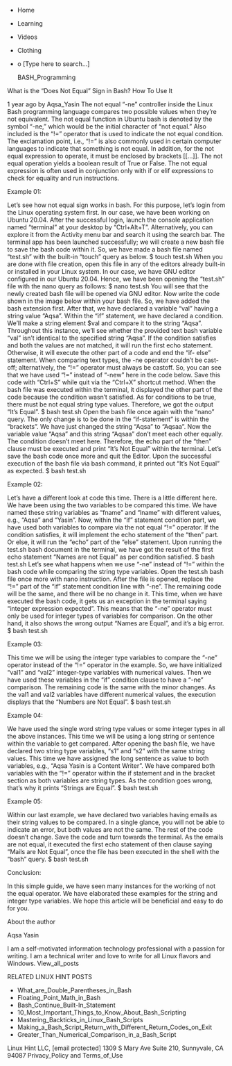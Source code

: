 





















































* Home
* Learning
* Videos
* Clothing
*
  o [Type here to search...]


   BASH_Programming


What is the “Does Not Equal” Sign in Bash? How To Use It

1 year ago
by Aqsa_Yasin
The not equal “-ne” controller inside the Linux Bash programming language
compares two possible values when they’re not equivalent. The not equal
function in Ubuntu bash is denoted by the symbol “-ne,” which would be the
initial character of “not equal.” Also included is the “!=” operator that is
used to indicate the not equal condition. The exclamation point, i.e., “!=” is
also commonly used in certain computer languages to indicate that something is
not equal. In addition, for the not equal expression to operate, it must be
enclosed by brackets [[…]]. The not equal operation yields a boolean result of
True or False. The not equal expression is often used in conjunction only with
if or elif expressions to check for equality and run instructions.

Example 01:

Let’s see how not equal sign works in bash. For this purpose, let’s login from
the Linux operating system first. In our case, we have been working on Ubuntu
20.04. After the successful login, launch the console application named
“terminal” at your desktop by “Ctrl+Alt+T”. Alternatively, you can explore it
from the Activity menu bar and search it using the search bar. The terminal app
has been launched successfully; we will create a new bash file to save the bash
code within it. So, we have made a bash file named “test.sh” with the built-in
“touch” query as below.
$ touch test.sh
When you are done with file creation, open this file in any of the editors
already built-in or installed in your Linux system. In our case, we have GNU
editor configured in our Ubuntu 20.04. Hence, we have been opening the
“test.sh” file with the nano query as follows:
$ nano test.sh
You will see that the newly created bash file will be opened via GNU editor.
Now write the code shown in the image below within your bash file. So, we have
added the bash extension first. After that, we have declared a variable “val”
having a string value “Aqsa”. Within the “if” statement, we have declared a
condition. We’ll make a string element $val and compare it to the string
“Aqsa”. Throughout this instance, we’ll see whether the provided text bash
variable “val” isn’t identical to the specified string “Aqsa”. If the condition
satisfies and both the values are not matched, it will run the first echo
statement. Otherwise, it will execute the other part of a code and end the “if-
else” statement. When comparing text types, the -ne operator couldn’t be cast-
off; alternatively, the “!=” operator must always be castoff. So, you can see
that we have used “!=” instead of “-new” here in the code below. Save this code
with “Ctrl+S” while quit via the “Ctrl+X” shortcut method.
When the bash file was executed within the terminal, it displayed the other
part of the code because the condition wasn’t satisfied. As for conditions to
be true, there must be not equal string type values. Therefore, we got the
output “It’s Equal”.
$ bash test.sh
Open the bash file once again with the “nano” query. The only change is to be
done in the “if-statement” is within the “brackets”. We have just changed the
string “Aqsa” to “Aqsaa”. Now the variable value “Aqsa” and this string “Aqsaa”
don’t meet each other equally. The condition doesn’t meet here. Therefore, the
echo part of the “then” clause must be executed and print “It’s Not Equal”
within the terminal. Let’s save the bash code once more and quit the Editor.
Upon the successful execution of the bash file via bash command, it printed out
“It’s Not Equal” as expected.
$ bash test.sh

Example 02:

Let’s have a different look at code this time. There is a little different
here. We have been using the two variables to be compared this time. We have
named these string variables as “fname” and “lname” with different values,
e.g., “Aqsa” and “Yasin”. Now, within the “if” statement condition part, we
have used both variables to compare via the not equal “!=” operator. If the
condition satisfies, it will implement the echo statement of the “then” part.
Or else, it will run the “echo” part of the “else” statement.
Upon running the test.sh bash document in the terminal, we have got the result
of the first echo statement “Names are not Equal” as per condition satisfied.
$ bash test.sh
Let’s see what happens when we use “-ne” instead of “!=” within the bash code
while comparing the string type variables. Open the test.sh bash file once more
with nano instruction. After the file is opened, replace the “!=” part of the
“if” statement condition line with “-ne”. The remaining code will be the same,
and there will be no change in it.
This time, when we have executed the bash code, it gets us an exception in the
terminal saying “integer expression expected”. This means that the “-ne”
operator must only be used for integer types of variables for comparison. On
the other hand, it also shows the wrong output “Names are Equal”, and it’s a
big error.
$ bash test.sh

Example 03:

This time we will be using the integer type variables to compare the “-ne”
operator instead of the “!=” operator in the example. So, we have initialized
“val1” and “val2” integer-type variables with numerical values. Then we have
used these variables in the “if” condition clause to have a “-ne” comparison.
The remaining code is the same with the minor changes.
As the val1 and val2 variables have different numerical values, the execution
displays that the “Numbers are Not Equal”.
$ bash test.sh

Example 04:

We have used the single word string type values or some integer types in all
the above instances. This time we will be using a long string or sentence
within the variable to get compared. After opening the bash file, we have
declared two string type variables, “s1” and “s2” with the same string values.
This time we have assigned the long sentence as value to both variables, e.g.,
“Aqsa Yasin is a Content Writer”. We have compared both variables with the “!=”
operator within the if statement and in the bracket section as both variables
are string types.
As the condition goes wrong, that’s why it prints “Strings are Equal”.
$ bash test.sh

Example 05:

Within our last example, we have declared two variables having emails as their
string values to be compared. In a single glance, you will not be able to
indicate an error, but both values are not the same. The rest of the code
doesn’t change. Save the code and turn towards the terminal.
As the emails are not equal, it executed the first echo statement of then
clause saying “Mails are Not Equal”, once the file has been executed in the
shell with the “bash” query.
$ bash test.sh

Conclusion:

In this simple guide, we have seen many instances for the working of not the
equal operator. We have elaborated these examples for the string and integer
type variables. We hope this article will be beneficial and easy to do for you.


About the author


Aqsa Yasin

I am a self-motivated information technology professional with a passion for
writing. I am a technical writer and love to write for all Linux flavors and
Windows.
View_all_posts

RELATED LINUX HINT POSTS


* What_are_Double_Parentheses_in_Bash
* Floating_Point_Math_in_Bash
* Bash_Continue_Built-In_Statement
* 10_Most_Important_Things_to_Know_About_Bash_Scripting
* Mastering_Backticks_in_Linux_Bash_Scripts
* Making_a_Bash_Script_Return_with_Different_Return_Codes_on_Exit
* Greater_Than_Numerical_Comparison_in_a_Bash_Script

Linux Hint LLC, [email protected]
1309 S Mary Ave Suite 210, Sunnyvale, CA 94087
 Privacy_Policy and Terms_of_Use
